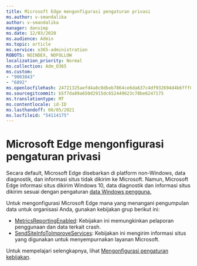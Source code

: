 ```yaml
---
title: Microsoft Edge mengonfigurasi pengaturan privasi
ms.author: v-smandalika
author: v-smandalika
manager: dansimp
ms.date: 12/03/2020
ms.audience: Admin
ms.topic: article
ms.service: o365-administration
ROBOTS: NOINDEX, NOFOLLOW
localization_priority: Normal
ms.collection: Adm_O365
ms.custom:
- "9003843"
- "6892"
ms.openlocfilehash: 24721325aefd4a8c0dbeb7864ce6da637c4df932694d4b6fff80cab5bb5b4319
ms.sourcegitcommit: b5f7da89a650d2915dc652449623c78be6247175
ms.translationtype: MT
ms.contentlocale: id-ID
ms.lasthandoff: 08/05/2021
ms.locfileid: "54114175"
---
```

# <a name="microsoft-edge-configure-privacy-settings"></a>Microsoft Edge mengonfigurasi pengaturan privasi

Secara default, Microsoft Edge disebarkan di platform non-Windows, data diagnostik, dan informasi situs tidak dikirim ke Microsoft. Namun, Microsoft Edge informasi situs dikirim Windows 10, data diagnostik dan informasi situs dikirim sesuai dengan pengaturan [data Windows pengguna.](https://docs.microsoft.com/windows/privacy/configure-windows-diagnostic-data-in-your-organization)

Untuk mengonfigurasi Microsoft Edge mana yang menangani pengumpulan data untuk organisasi Anda, gunakan kebijakan grup berikut ini:
- [MetricsReportingEnabled](https://docs.microsoft.com/DeployEdge/microsoft-edge-policies#metricsreportingenabled): Kebijakan ini memungkinkan pelaporan penggunaan dan data terkait crash.
- [SendSiteInfoToImproveServices](https://docs.microsoft.com/DeployEdge/microsoft-edge-policies#sendsiteinfotoimproveservices): Kebijakan ini mengirim informasi situs yang digunakan untuk menyempurnakan layanan Microsoft.

Untuk mempelajari selengkapnya, lihat [Mengonfigurasi pengaturan kebijakan](https://docs.microsoft.com/deployedge/microsoft-edge-enterprise-privacy-settings#configure-policy-settings).